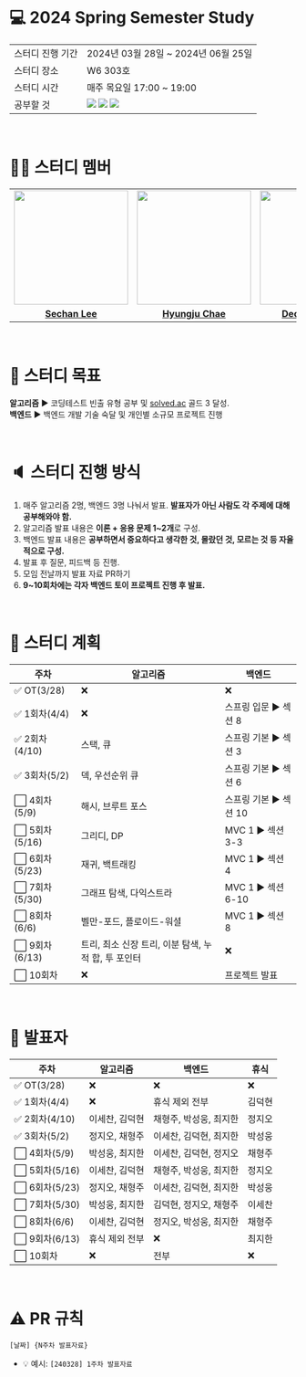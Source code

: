 # 💻 2024 Spring Semester Study
<table>
  <tr>
    <td>스터디 진행 기간</td>
    <td>2024년 03월 28일 ~ 2024년 06월 25일</td>
  </tr>
  <tr>
    <td>스터디 장소</td>
    <td>W6 303호</td>
  </tr>
  <tr>
    <td>스터디 시간</td>
    <td>매주 목요일 17:00 ~ 19:00
  </tr>
  <tr>
    <td>공부할 것</td>
    <td><img src="https://img.shields.io/badge/java-%23ED8B00.svg?style=for-the-badge&logo=openjdk&logoColor=black">
        <img src="https://img.shields.io/badge/spring-6DB33F?style=for-the-badge&logo=spring&logoColor=black">
        <img src="https://img.shields.io/badge/algorithm-00BCB4?style=for-the-badge&logo=thealgorithms&logoColor=black">
    </td>
  </tr>
</table>

<br>

# 👨‍🎓 스터디 멤버

<table>
 <tr>
    <td align="center"><a href="https://github.com/dryflowery"><img src="https://avatars.githubusercontent.com/dryflowery" width="200px;" alt=""></a></td>
    <td align="center"><a href="https://github.com/pleasedontsee12"><img src="https://avatars.githubusercontent.com/pleasedontsee12" width="200px;" alt=""></a></td>
    <td align="center"><a href="https://github.com/deokh01"><img src="https://avatars.githubusercontent.com/deokh01" width="200px;" alt=""></a></td>
    <td align="center"><a href="https://github.com/sungw00ng"><img src="https://avatars.githubusercontent.com/sungw00ng" width="200px;" alt=""></a></td>
    <td align="center"><a href="https://github.com/jihan2hal"><img src="https://avatars.githubusercontent.com/jihan2hal" width="200px;" alt=""></a></td>
  </tr>
  <tr>
    <td align="center"><a href="https://github.com/dryflowery"><b>Sechan Lee</b></a></td>
    <td align="center"><a href="https://github.com/pleasedontsee12"><b>Hyungju Chae</b></a></td>
    <td align="center"><a href="https://github.com/deokh01"><b>Deokhyeon Kim</b></a></td>
    <td align="center"><a href="https://github.com/sungw00ng"><b>Sungwoong Park</b></a></td>
    <td align="center"><a href="https://github.com/jihan2hal"><b>Choiji Han</b></a></td>
  </tr>
</table>

<br>

# 💪 스터디 목표
**알고리즘** ▶️ 코딩테스트 빈출 유형 공부 및 [solved.ac](https://solved.ac/) 골드 3 달성.<br>
**백엔드** ▶️ 백엔드 개발 기술 숙달 및 개인별 소규모 프로젝트 진행

<br>

# 🔈 스터디 진행 방식
1. 매주 알고리즘 2명, 백엔드 3명 나눠서 발표. **발표자가 아닌 사람도 각 주제에 대해 공부해와야 함.**
2. 알고리즘 발표 내용은 **이론 + 응용 문제 1~2개**로 구성.
3. 백엔드 발표 내용은 **공부하면서 중요하다고 생각한 것, 몰랐던 것, 모르는 것 등 자율적으로 구성.**
4. 발표 후 질문, 피드백 등 진행.
5. 모임 전날까지 발표 자료 PR하기
6. **9~10회차에는 각자 백엔드 토이 프로젝트 진행 후 발표.**

<br>

# 📅 스터디 계획
|주차|알고리즘|백엔드|
|----|--------|---------|
|✅ OT(3/28)|❌|❌|
|✅ 1회차(4/4)|❌|스프링 입문 ▶️ 섹션 8|
|✅ 2회차(4/10)|스택, 큐|스프링 기본 ▶️ 섹션 3|
|✅ 3회차(5/2)|덱, 우선순위 큐|스프링 기본 ▶️ 섹션 6|
|⬜ 4회차(5/9)|해시, 브루트 포스|스프링 기본 ▶️ 섹션 10|
|⬜ 5회차(5/16)|그리디, DP|MVC 1 ▶️ 섹션 3-3|
|⬜ 6회차(5/23)|재귀, 백트래킹|MVC 1 ▶️ 섹션 4|
|⬜ 7회차(5/30)|그래프 탐색, 다익스트라|MVC 1 ▶️ 섹션 6-10|
|⬜ 8회차(6/6)|벨만-포드, 플로이드-워셜|MVC 1 ▶️ 섹션 8|
|⬜ 9회차(6/13)|트리, 최소 신장 트리, 이분 탐색, 누적 합, 투 포인터|❌|
|⬜ 10회차|❌|프로젝트 발표|

<br>

# 📅 발표자
|주차|알고리즘|백엔드|휴식|
|----|--------|-----|---|
|✅ OT(3/28)|❌|❌|❌|
|✅ 1회차(4/4)|❌|휴식 제외 전부|김덕현|
|✅ 2회차(4/10)|이세찬, 김덕현|채형주, 박성웅, 최지한|정지오|
|✅ 3회차(5/2)|정지오, 채형주|이세찬, 김덕현, 최지한|박성웅|
|⬜ 4회차(5/9)|박성웅, 최지한|이세찬, 김덕현, 정지오|채형주|
|⬜ 5회차(5/16)|이세찬, 김덕현|채형주, 박성웅, 최지한|정지오|
|⬜ 6회차(5/23)|정지오, 채형주|이세찬, 김덕현, 최지한|박성웅|
|⬜ 7회차(5/30)|박성웅, 최지한|김덕현, 정지오, 채형주|이세찬|
|⬜ 8회차(6/6)|이세찬, 김덕현|정지오, 박성웅, 최지한|채형주|
|⬜ 9회차(6/13)|휴식 제외 전부|❌|최지한|
|⬜ 10회차|❌|전부|❌|

<br>

# ⚠️ PR 규칙

```
[날짜] {N주차 발표자료} 
```

- 💡 예시: `[240328] 1주차 발표자료`

